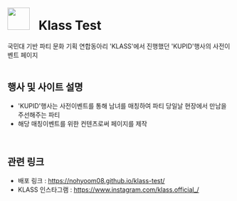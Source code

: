 # <img src="https://github.com/user-attachments/assets/64f28845-9eb7-4e82-b8f1-38fc35f62d0a" style="width:50px; height:50px"> &nbsp; Klass Test 

국민대 기반 파티 문화 기획 연합동아리 'KLASS'에서 진행했던 'KUPID'행사의 사전이벤트 페이지
<br><br>

## 행사 및 사이트 설명
* 'KUPID'행사는 사전이벤트를 통해 남녀를 매칭하여 파티 당일날 현장에서 만남을 주선해주는 파티
* 해당 매칭이벤트를 위한 컨텐츠로써 페이지를 제작
<br>

## 관련 링크
* 배포 링크 : https://nohyoom08.github.io/klass-test/
* KLASS 인스타그램 : https://www.instagram.com/klass.official_/
